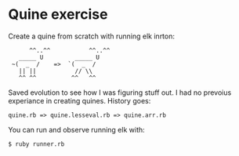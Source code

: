 # Quine exercise

Create a quine from scratch with running elk inrton:

```
      ^^..^^           ^^..^^ 
   _____ U         _____ U    
 ~(  _  /    =>  `(  _  /     
   || ||           // \\      
   ^^ ^^          ^^   ^^     
```

Saved evolution to see how I was figuring stuff out. I had no prevoius experiance in creating
quines. History goes:

```
quine.rb => quine.lesseval.rb => quine.arr.rb
```

You can run and observe running elk with:

```
$ ruby runner.rb
```
